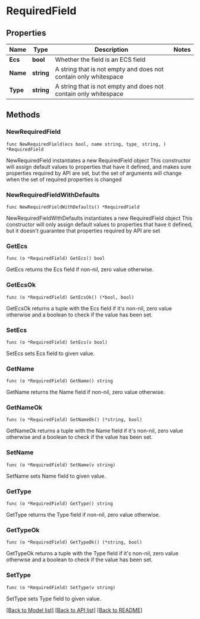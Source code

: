 # RequiredField

## Properties

Name | Type | Description | Notes
------------ | ------------- | ------------- | -------------
**Ecs** | **bool** | Whether the field is an ECS field | 
**Name** | **string** | A string that is not empty and does not contain only whitespace | 
**Type** | **string** | A string that is not empty and does not contain only whitespace | 

## Methods

### NewRequiredField

`func NewRequiredField(ecs bool, name string, type_ string, ) *RequiredField`

NewRequiredField instantiates a new RequiredField object
This constructor will assign default values to properties that have it defined,
and makes sure properties required by API are set, but the set of arguments
will change when the set of required properties is changed

### NewRequiredFieldWithDefaults

`func NewRequiredFieldWithDefaults() *RequiredField`

NewRequiredFieldWithDefaults instantiates a new RequiredField object
This constructor will only assign default values to properties that have it defined,
but it doesn't guarantee that properties required by API are set

### GetEcs

`func (o *RequiredField) GetEcs() bool`

GetEcs returns the Ecs field if non-nil, zero value otherwise.

### GetEcsOk

`func (o *RequiredField) GetEcsOk() (*bool, bool)`

GetEcsOk returns a tuple with the Ecs field if it's non-nil, zero value otherwise
and a boolean to check if the value has been set.

### SetEcs

`func (o *RequiredField) SetEcs(v bool)`

SetEcs sets Ecs field to given value.


### GetName

`func (o *RequiredField) GetName() string`

GetName returns the Name field if non-nil, zero value otherwise.

### GetNameOk

`func (o *RequiredField) GetNameOk() (*string, bool)`

GetNameOk returns a tuple with the Name field if it's non-nil, zero value otherwise
and a boolean to check if the value has been set.

### SetName

`func (o *RequiredField) SetName(v string)`

SetName sets Name field to given value.


### GetType

`func (o *RequiredField) GetType() string`

GetType returns the Type field if non-nil, zero value otherwise.

### GetTypeOk

`func (o *RequiredField) GetTypeOk() (*string, bool)`

GetTypeOk returns a tuple with the Type field if it's non-nil, zero value otherwise
and a boolean to check if the value has been set.

### SetType

`func (o *RequiredField) SetType(v string)`

SetType sets Type field to given value.



[[Back to Model list]](../README.md#documentation-for-models) [[Back to API list]](../README.md#documentation-for-api-endpoints) [[Back to README]](../README.md)


